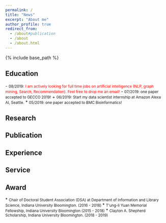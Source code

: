 ```yaml
---
permalink: /
title: "News"
excerpt: "About me"
author_profile: true
redirect_from: 
  - /about#publication
  - /about
  - /about.html
---
```


{% include base_path %}


<h2 id="education">Education</h2>  
- <small> 08/2019:</small> <small style="color:red">I am actively looking for full time jobs on artificial intelligence (NLP, graph mining, Search, Recommendation). Feel free to drop me an email!</small>
- <small> 07/2019: one paper accepted to GECCO 2019!</small> 
+ <small> 06/2019: Start my data scientist internship at Amazon Alexa AI, Seattle.</small> 
* <small> 05/2019: one paper accepted to BMC Bioinformatics!</small> 

<h2 id="research"> Research</h2>  


<h2 id="publication">Publication</h2> 

<h2 id="experience">Experience</h2>  

<h2 id="service"> Service</h2>  

<h2 id="award"> Award</h2>  
* <small>Chair of Doctoral Student Association (DSA) at Department of Information and Library Science, Indiana University Bloomington. (2016 - 2018) </small> 
* <small>T'ung-li Yuan Memorial Fellowship, Indiana University Bloomington (2015 - 2018)</small>
* <small>Clayton A. Shepherd Scholarship, Indiana University Bloomington. (2018 - 2019) </small>



















































